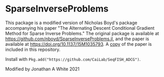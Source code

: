 # SparseInverseProblems
This package is a modified version of Nicholas Boyd's package accompanying his paper "The Alternating Descent Conditional Gradient Method for Sparse Inverse Problems." The original package is available at https://github.com/nboyd/SparseInverseProblems.jl, and the paper is available at https://doi.org/10.1137/15M1035793.
A [copy](paper.pdf) of the paper is included in this repository.

Install with `Pkg.add("https://github.com/CaiLab/SeqFISH_ADCG")`.

Modified by Jonathan A White 2021
